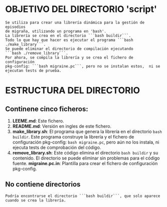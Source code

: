 # OBJETIVO DEL DIRECTORIO 'script'
	Se utiliza para crear una librería dinámica para la gestión de episodios 
	de migraña, utilizando un programa en 'bash'.
	La librería se crea en el directorio ```bash buildir```.
	Todo lo que hay que hacer es ejecutar el programa ```bash ./make_library```.
	Se puede eliminar el directorio de compilación ejecutando
	```bash ./remove_library```.
	Por ahora, se compila la librería y se crea el fichero de configuración
	pkg-config: ```bash migraine.pc```, pero no se instalan estos,  ni se 
	ejecutan tests de prueba.
	
# ESTRUCTURA DEL DIRECTORIO
## Continene cinco ficheros:
1. **LEEME.md**:
   Este fichero.
1. **README.md**:
   Versión en ingles de este fichero.
1. **make_library.sh**:
   El programa que genera la librería en el directorio ```bash buildir```.
   Este programa construye la librería y el fichero de configuración
   pkg-config: ```bash migraine.pc```, pero aún no los instala, ni ejecuta
   tests de comprobación del código.
1. **remove_library.sh**:
   Este código elimina el directorio ```bash buildir``` y su contenido.
   El directorio se puede eliminar sin problemas para el código fuente.
 **migraine.pc.in**:
   Plantilla para crear el fichero de configuración pkg-config.

## No contiene directorios
	Podría encontrarse el directorio ```bash buildir```, que solo aparece
	cuando se crea la librería.
